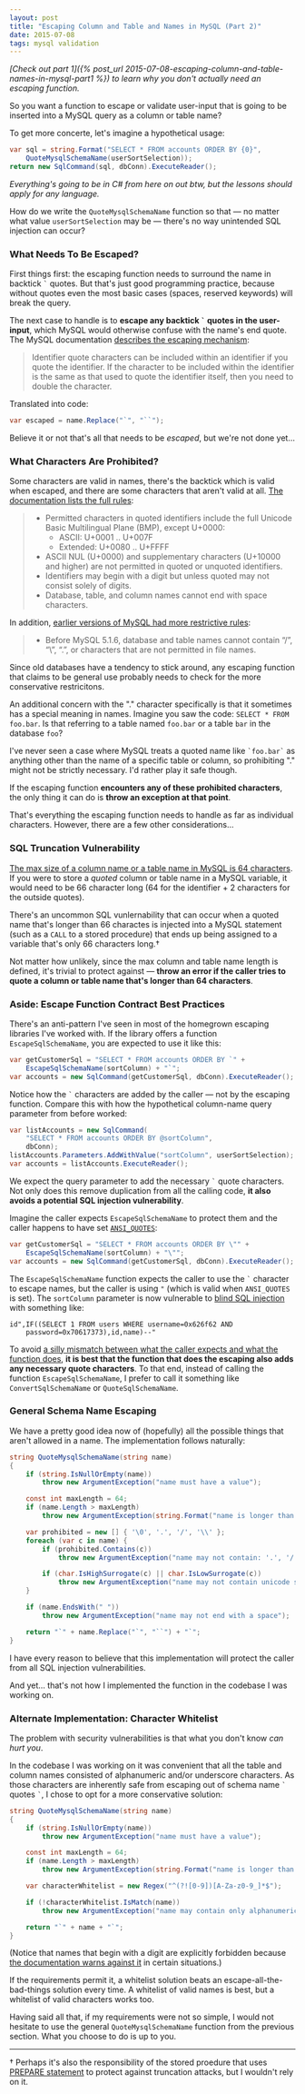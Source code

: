 ```yaml
---
layout: post
title: "Escaping Column and Table and Names in MySQL (Part 2)"
date: 2015-07-08
tags: mysql validation
---
```


*[Check out part 1]({% post_url 2015-07-08-escaping-column-and-table-names-in-mysql-part1 %})
to learn why you don't actually need an escaping function.*

So you want a function to escape or validate user-input that is going to be
inserted into a MySQL query as a column or table name?

<!--more-->

To get more concerte, let's imagine a hypothetical usage:

```csharp
var sql = string.Format("SELECT * FROM accounts ORDER BY {0}",
    QuoteMysqlSchemaName(userSortSelection));
return new SqlCommand(sql, dbConn).ExecuteReader();
```

*Everything's going to be in C# from here on out btw, but the lessons should
apply for any language.*

How do we write the `QuoteMysqlSchemaName` function so that — no matter what
value `userSortSelection` may be — there's no way unintended SQL injection can
occur?

### What Needs To Be Escaped?

First things first: the escaping function needs to surround the name in
backtick `` ` `` quotes.  But that's just good programming practice, because
without quotes even the most basic cases (spaces, reserved keywords) will break
the query.

The next case to handle is to __escape any backtick `` ` `` quotes in the
user-input__, which MySQL would otherwise confuse with the name's end quote.
The MySQL documentation [describes the escaping
mechanism](https://dev.mysql.com/doc/refman/5.7/en/identifiers.htm):

> Identifier quote characters can be included within an identifier if you quote
> the identifier. If the character to be included within the identifier is the
> same as that used to quote the identifier itself, then you need to double the
> character.

Translated into code:

```csharp
var escaped = name.Replace("`", "``");
```

Believe it or not that's all that needs to be *escaped*, but we're not done
yet...

### What Characters Are Prohibited?

Some characters are valid in names, there's the backtick which is valid when
escaped, and there are some characters that aren't valid at all.  [The
documentation lists the full
rules](https://dev.mysql.com/doc/refman/5.7/en/identifiers.html):

> - Permitted characters in quoted identifiers include the full Unicode Basic Multilingual Plane (BMP), except U+0000:
>   - ASCII: U+0001 .. U+007F
>   - Extended: U+0080 .. U+FFFF
> - ASCII NUL (U+0000) and supplementary characters (U+10000 and higher) are not permitted in quoted or unquoted identifiers.
> - Identifiers may begin with a digit but unless quoted may not consist solely of digits.
> - Database, table, and column names cannot end with space characters.

In addition, [earlier versions of MySQL had more restrictive
rules](https://dev.mysql.com/doc/refman/5.0/en/identifiers.html):

> - Before MySQL 5.1.6, database and table names cannot contain “/”, “\”, “.”,
>   or characters that are not permitted in file names.

Since old databases have a tendency to stick around, any escaping function that
claims to be general use probably needs to check for the more conservative
restricitons.

An additional concern with the "." character specifically is that it sometimes
has a special meaning in names.  Imagine you saw the code: `SELECT * FROM
foo.bar`.  Is that referring to a table named `foo.bar` or a table `bar` in the
database `foo`?

I've never seen a case where MySQL treats a quoted name like `` `foo.bar` `` as
anything other than the name of a specific table or column, so prohibiting "."
might not be strictly necessary.  I'd rather play it safe though.

If the escaping function __encounters any of these prohibited characters__, the
only thing it can do is __throw an exception at that point__.

That's everything the escaping function needs to handle as far as individual
characters.  However, there are a few other considerations...

### SQL Truncation Vulnerability

[The max size of a column name or a table name in MySQL is 64
characters](https://dev.mysql.com/doc/refman/5.7/en/identifiers.html).  If you
were to store a *quoted* column or table name in a MySQL variable, it would
need to be 66 character long (64 for the identifier + 2 characters for the
outside quotes).

There's an uncommon SQL vunlernability that can occur when a quoted name that's
longer than 66 charactes is injected into a MySQL statement (such as a `CALL`
to a stored procedure) that ends up being assigned to a variable that's only 66
characters long.†

Not matter how unlikely, since the max column and table name length is defined,
it's trivial to protect against — __throw an error if the caller tries to quote
a column or table name that's longer than 64 characters__.

### Aside: Escape Function Contract Best Practices

There's an anti-pattern I've seen in most of the homegrown escaping libraries
I've worked with.  If the library offers a function `EscapeSqlSchemaName`,  you are
expected to use it like this:

```csharp
var getCustomerSql = "SELECT * FROM accounts ORDER BY `" +
    EscapeSqlSchemaName(sortColumn) + "`";
var accounts = new SqlCommand(getCustomerSql, dbConn).ExecuteReader();
```

Notice how the <code>`</code> characters are added by the caller — not by the
escaping function.  Compare this with how the hypothetical column-name query
parameter from before worked:

```csharp
var listAccounts = new SqlCommand(
    "SELECT * FROM accounts ORDER BY @sortColumn",
    dbConn);
listAccounts.Parameters.AddWithValue("sortColumn", userSortSelection);
var accounts = listAccounts.ExecuteReader();
```

We expect the query parameter to add the necessary `` ` `` quote
characters.  Not only does this remove duplication from all the calling code,
__it also avoids a potential SQL injection vulnerability__.

Imagine the caller expects `EscapeSqlSchemaName` to protect them and the caller
happens to have set
[`ANSI_QUOTES`](https://dev.mysql.com/doc/refman/5.7/en/sql-mode.html#sqlmode_ansi_quotes):

```csharp
var getCustomerSql = "SELECT * FROM accounts ORDER BY \"" +
    EscapeSqlSchemaName(sortColumn) + "\"";
var accounts = new SqlCommand(getCustomerSql, dbConn).ExecuteReader();
```

The `EscapeSqlSchemaName` function expects the caller to use the `` ` ``
character to escape names, but the caller is using `"` (which is valid when
`ANSI_QUOTES` is set).  The `sortColumn` parameter is now vulnerable to [blind
SQL injection](https://www.owasp.org/index.php/Blind_SQL_Injection) with
something like:

    id",IF((SELECT 1 FROM users WHERE username=0x626f62 AND
        password=0x70617373),id,name)--"

To avoid [a silly mismatch between what the caller expects and what the
function does](http://www.cnn.com/TECH/space/9909/30/mars.metric/), __it is
best that the function that does the escaping also adds any necessary quote
characters__.  To that end, instead of calling the function
`EscapeSqlSchemaName`, I prefer to call it something like
`ConvertSqlSchemaName` or `QuoteSqlSchemaName`.

### General Schema Name Escaping

We have a pretty good idea now of (hopefully) all the possible things that
aren't allowed in a name.  The implementation follows naturally:

```csharp
string QuoteMysqlSchemaName(string name)
{
    if (string.IsNullOrEmpty(name))
        throw new ArgumentException("name must have a value");

    const int maxLength = 64;
    if (name.Length > maxLength)
        throw new ArgumentException(string.Format("name is longer than {0} characters", maxLength));

    var prohibited = new [] { '\0', '.', '/', '\\' };
    foreach (var c in name) {
        if (prohibited.Contains(c))
            throw new ArgumentException("name may not contain: '.', '/', or '\\'");

        if (char.IsHighSurrogate(c) || char.IsLowSurrogate(c))
            throw new ArgumentException("name may not contain unicode supplementary characters");
    }

    if (name.EndsWith(" "))
        throw new ArgumentException("name may not end with a space");

    return "`" + name.Replace("`", "``") + "`";
}
```

I have every reason to believe that this implementation will protect the caller
from all SQL injection vulnerabilities.

And yet... that's not how I implemented the function in the codebase I was
working on.

### Alternate Implementation: Character Whitelist

The problem with security vulnerabilities is that what you don't know *can hurt
you*.

In the codebase I was working on it was convenient that all the table and
column names consisted of alphanumeric and/or underscore characters.  As those
characters are inherently safe from escaping out of schema name `` ` `` quotes
`` ` ``, I chose to opt for a more conservative solution:

```csharp
string QuoteMysqlSchemaName(string name)
{
    if (string.IsNullOrEmpty(name))
        throw new ArgumentException("name must have a value");

    const int maxLength = 64;
    if (name.Length > maxLength)
        throw new ArgumentException(string.Format("name is longer than {0} characters", maxLength));

    var characterWhitelist = new Regex("^(?![0-9])[A-Za-z0-9_]*$");

    if (!characterWhitelist.IsMatch(name))
        throw new ArgumentException("name may contain only alphanumerics or underscores, and may not begin with a digit");

    return "`" + name + "`";
}
```

(Notice that names that begin with a digit are explicitly forbidden because
[the documentation warns against
it](https://dev.mysql.com/doc/refman/5.7/en/identifiers.html) in certain
situations.)

If the requirements permit it, a whitelist solution beats an
escape-all-the-bad-things solution every time.  A whitelist of valid names is
best, but a whitelist of valid characters works too.

Having said all that, if my requirements were not so simple, I would not
hesitate to use the general `QuoteMysqlSchemaName` function from the previous
section.  What you choose to do is up to you.

---

† Perhaps it's also the responsibility of the stored proedure that uses
[PREPARE statement](https://dev.mysql.com/doc/refman/5.7/en/prepare.html) to
protect against truncation attacks, but I wouldn't rely on it.
